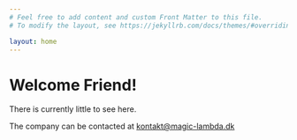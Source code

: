 ```yaml
---
# Feel free to add content and custom Front Matter to this file.
# To modify the layout, see https://jekyllrb.com/docs/themes/#overriding-theme-defaults

layout: home
---
```


# Welcome Friend!

There is currently little to see here.

The company can be contacted at [kontakt@magic-lambda.dk](mailto:kontakt@magic-lambda.dk)